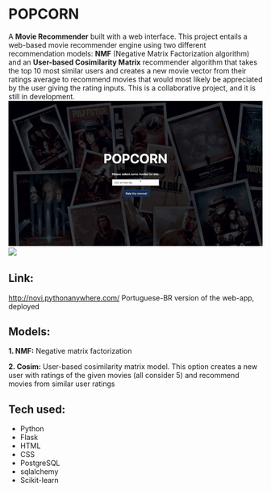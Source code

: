 # POPCORN

A **Movie Recommender** built with a web interface. This project entails a web-based movie recommender engine using two different recommendation models: **NMF** (Negative Matrix Factorization algorithm) and an **User-based Cosimilarity Matrix** recommender algorithm that takes the top 10 most similar users and creates a new movie vector from their ratings average to recommend movies that would most likely be appreciated by the user giving the rating inputs. This is a collaborative project, and it is still in development.
<img src="https://github.com/brauliotegui/POPCORN/blob/master/demo1.gif">
<img src="https://github.com/brauliotegui/POPCORN/blob/master/demo2.gif">

## Link: 
http://novi.pythonanywhere.com/
Portuguese-BR version of the web-app, deployed

## Models:
  **1. NMF:** Negative matrix factorization
  
  **2. Cosim:** User-based cosimilarity matrix model. This option creates a new user with ratings of the given movies (all consider 5) and recommend movies from similar user ratings
  

## Tech used:
 - Python
 - Flask
 - HTML
 - CSS
 - PostgreSQL
 - sqlalchemy
 - Scikit-learn
